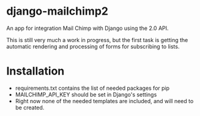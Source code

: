 django-mailchimp2
=================

An app for integration Mail Chimp with Django using the 2.0 API.

This is still very much a work in progress, but the first task is
getting the automatic rendering and processing of forms for
subscribing to lists.

Installation
============

* requirements.txt contains the list of needed packages for pip
* MAILCHIMP_API_KEY should be set in Django's settings
* Right now none of the needed templates are included, and will need to be created.
